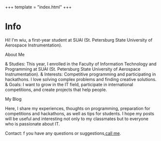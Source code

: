 +++
template = "index.html"
+++

# Info

Hi! I'm wiu, a first-year student at SUAI (St. Petersburg State University of Aerospace Instrumentation).

About Me

& Studies: This year, I enrolled in the Faculty of Information Technology and Programming at SUAI (St. Petersburg State University of Aerospace Instrumentation).
& Interests: Competitive programming and participating in hackathons. I love solving complex problems and finding creative solutions.
& Goals: I want to grow in the IT field, participate in international competitions, and create projects that help people.

My Blog

Here, I share my experiences, thoughts on programming, preparation for competitions and hackathons, as well as tips for students. I hope my posts will be useful and interesting not only to my classmates but to everyone who is passionate about IT.

Contact: f you have any questions or suggestions,[call me](tel:+78887779999).

